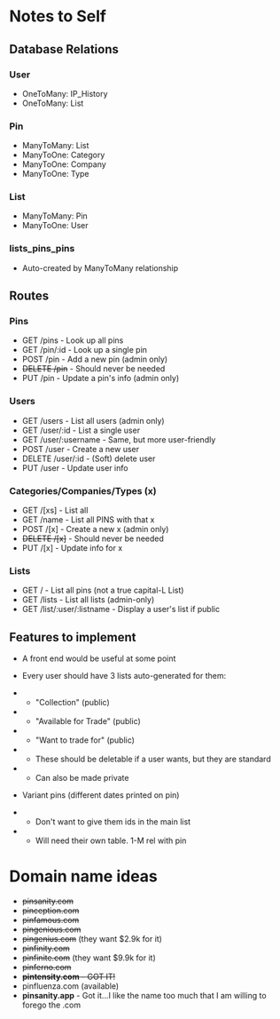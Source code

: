 # Notes to Self

## Database Relations
### User
- OneToMany: IP_History
- OneToMany: List

### Pin
- ManyToMany: List
- ManyToOne: Category
- ManyToOne: Company
- ManyToOne: Type

### List
- ManyToMany: Pin
- ManyToOne: User

### lists_pins_pins
- Auto-created by ManyToMany relationship


## Routes

### Pins
- GET /pins - Look up all pins
- GET /pin/:id - Look up a single pin
- POST /pin - Add a new pin (admin only)
- ~~DELETE /pin~~ - Should never be needed
- PUT /pin - Update a pin's info (admin only)

### Users
- GET /users - List all users (admin only)
- GET /user/:id - List a single user
- GET /user/:username - Same, but more user-friendly
- POST /user - Create a new user
- DELETE /user/:id - (Soft) delete user
- PUT /user - Update user info

### Categories/Companies/Types (x)
- GET /[xs] - List all
- GET /name - List all PINS with that x
- POST /[x] - Create a new x (admin only)
- ~~DELETE /[x]~~ - Should never be needed
- PUT /[x] - Update info for x

### Lists
- GET / - List all pins (not a true capital-L List)
- GET /lists - List all lists (admin-only)
- GET /list/:user/:listname - Display a user's list if public


## Features to implement
- A front end would be useful at some point

- Every user should have 3 lists auto-generated for them:
- - "Collection" (public)
- - "Available for Trade" (public)
- - "Want to trade for" (public)
- - These should be deletable if a user wants, but they are standard
- - Can also be made private

- Variant pins (different dates printed on pin)
- - Don't want to give them ids in the main list
- - Will need their own table. 1-M rel with pin



# Domain name ideas
* ~~pinsanity.com~~
* ~~pinception.com~~
* ~~pinfamous.com~~
* ~~pingenious.com~~
* ~~pingenius.com~~ (they want $2.9k for it)
* ~~pinfinity.com~~
* ~~pinfinite.com~~ (they want $9.9k for it)
* ~~pinferno.com~~
* ~~**pintensity.com** - GOT IT!~~
* pinfluenza.com (available)
* **pinsanity.app** - Got it...I like the name too much that I am willing to forego the .com
